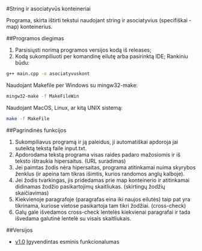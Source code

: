 #String ir asociatyvūs konteineriai

Programa, skirta ištirti tekstui naudojant string ir asociatyvius (specifiškai - map) konteinerius.

##Programos diegimas

1. Parsisiųsti norimą programos versijos kodą iš releases;
2. Kodą sukompiliuoti per komandinę eilutę arba pasirinktą IDE;
Rankiniu būdu:
```sh
g++ main.cpp -o asociatyvuskont
```
Naudojant Makefile per Windows su mingw32-make:
```sh
mingw32-make -f MakeFileWin
```
Naudojant MacOS, Linux, ar kitą UNIX sistemą:
```sh
make -f MakeFile
```

##Pagrindinės funkcijos

1) Sukompiliavus programą ir ją paleidus, ji automatiškai apdoroja jai suteiktą tekstą faile input.txt.
2) Apdorodama tekstą programa visas raides padaro mažosiomis ir iš teksto ištraukia hipersaitus. (URL suradimas)
3) Jei paimtas žodis nėra hipersaitas, programa atitinkamai nuima skyrybos ženklus (ir apeina tam tikras išimtis, kurios randomos anglų kalboje).
4) Jei žodis tvarkingas, jis pridedamas prie map konteinerio ir atitinkamai didinamas žodžio pasikartojimų skaitliukas. (skirtingų žodžių skaičiavimas)
5) Kiekvienoje paragrafoje (paragrafas eina iki naujos eilutės) taip pat yra tikrinama, kuriose vietose pasikartoja tam tikri žodžiai. (cross-check)
6) Galų gale išvedamos cross-check lentelės kiekvienai paragrafai ir tada išvedama galutinė lentelė su visais skaitliukais.

##Versijos
* [v1.0](https://github.com/gustaz/StringAndAssociativeContainers/releases/tag/v0.1) Įgyvendintas esminis funkcionalumas
